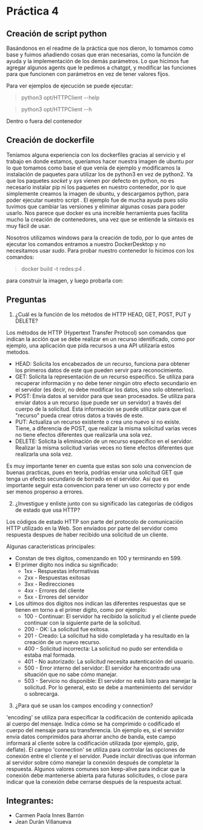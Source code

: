 # Práctica 4

## Creación de script python
Basándonos en el readme de la práctica que nos dieron, lo tomamos como base y fuimos añadiendo cosas que eran necesarias, como la función de ayuda y la implementación de los demás parámetros. Lo que hicimos fue agregar algunos agents que le pedimos a chatgpt, y modificar las funciones para que funcionen con parámetros en vez de tener valores fijos.

Para ver ejemplos de ejecución se puede ejecutar:

> python3 opt/HTTPClient --help

> python3 opt/HTTPClient --h

Dentro o fuera del contenedor


## Creación de dockerfile

Teníamos alguna experiencia con los dockerfiles gracias al servicio y el trabajo en donde estamos, queríamos hacer nuestra imagen de ubuntu por lo que tomamos como base el que venía de ejemplo y modificamos la instalación de paquetes para utilizar los de python3 en vez de python2. Ya que los paquetes _socket_ y _sys_ vienen por defecto en python, no es necesario instalar pip ni los paquetes en nuestro contenedor, por lo que simplemente creamos la imagen de ubuntu, y descargamos python, para poder ejecutar nuestro script . El ejemplo fue de mucha ayuda pues sólo tuvimos que cambiar las versiones y eliminar algunas cosas para poder usarlo. Nos parece que docker es una increíble herramienta pues facilita mucho la creación de contenedores, una vez que se entiende la sintaxis es muy fácil de usar.

Nosotros utilizamos windows para la creación de todo, por lo que antes de ejecutar los comandos entramos a nuestro DockerDesktop y no necesitamos usar _sudo_. Para probar nuestro contenedor lo hicimos con los comandos:

> docker build -t redes:p4 .

para construir la imagen, y luego probarla con:

> 

## Preguntas

1. ¿Cuál es la función de los métodos de HTTP HEAD, GET, POST, PUT y DELETE?

Los métodos de HTTP (Hypertext Transfer Protocol) son comandos que indican la acción que se debe realizar en un recurso identificado, como por ejemplo, una aplicación que pida recursos a una API utilizaría estos metodos. 

- HEAD: Solicita los encabezados de un recurso, funciona para obtener los primeros datos de este que pueden servir para reconocimiento. 
- GET: Solicita la representación de un recurso específico. Se utiliza para recuperar información y no debe tener ningún otro efecto secundario en el servidor (es decir, no debe modificar los datos, sino solo obtenerlos).
- POST: Envía datos al servidor para que sean procesados. Se utiliza para enviar datos a un recurso (que puede ser un servidor) a través del cuerpo de la solicitud. Esta información se puede utilizar para que el "recurso" pueda crear otros datos a través de este.
- PUT: Actualiza un recurso existente o crea uno nuevo si no existe. Tiene, a diferencia de POST, que realizar la misma solicitud varias veces no tiene efectos diferentes que realizarla una sola vez.
- DELETE: Solicita la eliminación de un recurso específico en el servidor. Realizar la misma solicitud varias veces no tiene efectos diferentes que realizarla una sola vez.

Es muy importante tener en cuenta que estas son solo una convencion de buenas practicas, pues en teoría, podrías enviar una solicitud GET que tenga un efecto secundario de borrado en el servidor. Así que es importante seguir esta convencion para tener un uso correcto y por ende ser menos propenso a errores.


2. ¿Investigue y enliste junto con su significado las categorías de códigos de estado que usa HTTP?

Los códigos de estado HTTP son parte del protocolo de comunicación HTTP utilizado en la Web. Son enviados por parte del servidor como respuesta despues de haber recibido una solicitud de un cliente.

Algunas caracteristicas principales:

- Constan de tres digitos, comenzando en 100 y terminando en 599.
- El primer digito nos indica su significado:
  - 1xx - Respuestas informativas
  - 2xx - Respuestas exitosas
  - 3xx - Redirecciones
  - 4xx - Errores del cliente
  - 5xx - Errores del servidor
- Los ultimos dos digitos nos indican las diferentes respuestas que se tienen en torno a el primer digito, como por ejemplo:
  - 100 - Continuar: El servidor ha recibido la solicitud y el cliente puede continuar con la siguiente parte de la solicitud.
  - 200 - OK: La solicitud fue exitosa.
  - 201 - Creado: La solicitud ha sido completada y ha resultado en la creación de un nuevo recurso.
  - 400 - Solicitud incorrecta: La solicitud no pudo ser entendida o estaba mal formada.
  - 401 - No autorizado: La solicitud necesita autenticación del usuario.
  - 500 - Error interno del servidor: El servidor ha encontrado una situación que no sabe cómo manejar.
  - 503 - Servicio no disponible: El servidor no está listo para manejar la solicitud. Por lo general, esto se debe a mantenimiento del servidor o sobrecarga.

3. ¿Para qué se usan los campos encoding y connection?

'encoding' se utiliza para especificar la codificación de contenido aplicada al cuerpo del mensaje. Indica cómo se ha comprimido o codificado el cuerpo del mensaje para su transferencia. Un ejemplo es, si el servidor envía datos comprimidos para ahorrar ancho de banda, este campo informará al cliente sobre la codificación utilizada (por ejemplo, gzip, deflate). El campo 'connection' se utiliza para controlar las opciones de conexión entre el cliente y el servidor. Puede incluir directivas que informan al servidor sobre cómo manejar la conexión después de completar la respuesta.  Algunos valores comunes son keep-alive para indicar que la conexión debe mantenerse abierta para futuras solicitudes, o close para indicar que la conexión debe cerrarse después de la respuesta actual.


## Integrantes:
  - Carmen Paola Innes Barrón
  - Jean Durán Villanueva

